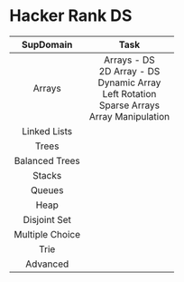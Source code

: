 # Hacker Rank DS

| **SupDomain** |                                                 **Task**                                                 |
| :-----------------: | :-------------------------------------------------------------------------------------------------------------: |
|       Arrays       | Arrays - DS<br />2D Array - DS<br />Dynamic Array<br />Left Rotation<br />Sparse Arrays<br />Array Manipulation |
|    Linked Lists    |                                                                                                                |
|        Trees        |                                                                                                                |
|   Balanced Trees   |                                                                                                                |
|       Stacks       |                                                                                                                |
|       Queues       |                                                                                                                |
|        Heap        |                                                                                                                |
|    Disjoint Set    |                                                                                                                |
|   Multiple Choice   |                                                                                                                |
|        Trie        |                                                                                                                |
|      Advanced      |                                                                                                                |
